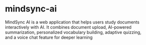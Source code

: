 # mindsync-ai
MindSync AI is a web application that helps users study documents interactively with AI. It combines document upload, AI-powered summarization, personalized vocabulary building, adaptive quizzing, and a voice chat feature for deeper learning
